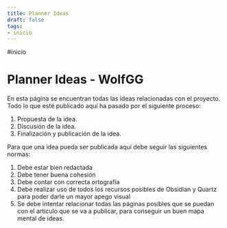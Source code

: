 ```yaml
---
title: Planner Ideas
draft: false
tags:
- inicio
---
```

#inicio
# Planner Ideas - WolfGG
En esta página se encuentran todas las ideas relacionadas con el proyecto. Todo lo que esté publicado aquí ha pasado por el siguiente proceso:
1. Propuesta de la idea.
2. Discusión de la idea.
3. Finalización y publicación de la idea.

Para que una idea pueda ser publicada aquí debe seguir las siguientes normas:
1. Debe estar bien redactada
2. Debe tener buena cohesión
3. Debe contar con correcta ortografía
4. Debe realizar uso de todos los recursos posibles de Obsidian y Quartz para poder darle un mayor apego visual
5. Se debe intentar relacionar todas las páginas posibles que se puedan con el articulo que se va a publicar, para conseguir un buen mapa mental de ideas.